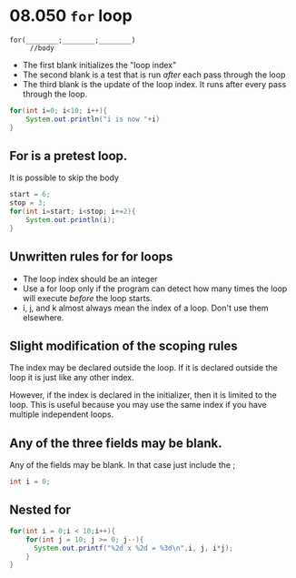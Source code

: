 # 08.050 `for` loop

```
for(________;________;________)
     //body
```

* The first blank initializes the "loop index"
* The second blank is a test that is run *after* each pass through the loop
* The third blank is the update of the loop index.  It runs after every pass through the loop.

```java
for(int i=0; i<10; i++){
    System.out.println("i is now "+i)
}
```

## For is a pretest loop.

It is possible to skip the body

```java
start = 6;
stop = 3;
for(int i=start; i<stop; i+=2){
    System.out.println(i);
}
```

## Unwritten rules for for loops

* The loop index should be an integer
* Use a for loop only if the program can detect how many times the loop will execute *before* the loop starts.
* i, j, and k almost always mean the index of a loop.  Don't use them elsewhere.

## Slight modification of the scoping rules

The index may be declared outside the loop.  If it is declared outside the loop it is just like any other index.

However, if the index is declared in the initializer, then it is limited to the loop.  This is useful because you may use the same index if you have multiple independent loops.

## Any of the three fields may be blank. 

Any of the fields may be blank.  In that case just include the ;

```java
int i = 0;
```

## Nested for

```java
for(int i = 0;i < 10;i++){
    for(int j = 10; j >= 0; j--){
      System.out.printf("%2d x %2d = %3d\n",i, j, i*j);
    }
}
```